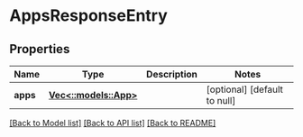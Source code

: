 # AppsResponseEntry

## Properties
Name | Type | Description | Notes
------------ | ------------- | ------------- | -------------
**apps** | [**Vec<::models::App>**](App.md) |  | [optional] [default to null]

[[Back to Model list]](../README.md#documentation-for-models) [[Back to API list]](../README.md#documentation-for-api-endpoints) [[Back to README]](../README.md)



